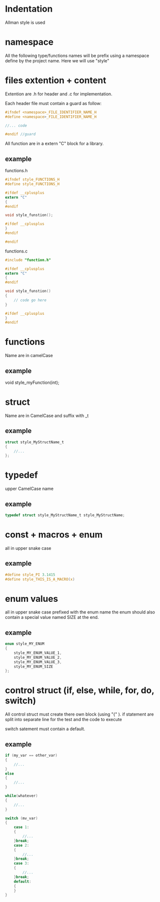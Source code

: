 Indentation
===========

Allman style is used

namespace
=========

All the following type/functions names will be prefix using a namespace define by the project name. Here we will use "style"

files extention + content
=====

Extention are .h for header and .c for implementation.

Each header file must contain a guard as follow: 

```C
#ifndef <namespace>_FILE_IDENTIFIER_NAME_H
#define <namespace>_FILE_IDENTIFIER_NAME_H

//... code

#endif //guard
```

All function are in a extern "C" block for a library.

example
--------

functions.h
```C
#ifndef style_FUNCTIONS_H
#define style_FUNCTIONS_H

#ifdef __cplusplus
extern "C"
{
#endif

void style_funstion();

#ifdef __cplusplus
}
#endif

#endif
```

functions.c
```C
#include "function.h"

#ifdef __cplusplus
extern "C"
{
#endif

void style_funstion()
{
	// code go here
}

#ifdef __cplusplus
}
#endif
```


functions
========

Name are in camelCase
	
example
--------
	
void style_myFunction(int);
	
struct
======

Name are in CamelCase and suffix with _t
	
example
--------

```C
struct style_MyStructName_t
{
	//...
};
```

	
typedef
========
upper CamelCase name
	
example
--------

```C
typedef struct style_MyStructName_t style_MyStructName;
```

const +  macros + enum
==================

all in upper snake case
	
example
-------

```C
#define style_PI 3.1415 
#define style_THIS_IS_A_MACRO(x)
```

enum values
===========

all in upper snake case prefixed with the enum name the enum should also contain a special value named SIZE at the end.
	
	
example
-------

```C
enum style_MY_ENUM
{
	style_MY_ENUM_VALUE_1,
	style_MY_ENUM_VALUE_2,
	style_MY_ENUM_VALUE_3,
	style_MY_ENUM_SIZE
};
```

control struct (if, else, while, for, do, switch)
=================================================

All control struct must create there own block (using "{" ).
if statement are split into separate line for the test and the code to execute

switch satement must contain a default.

example
-------

```C
if (my_var == other_var)
{
	//...
}
else
{
	//...
}

while(whatever)
{
	//...
}

switch (mv_var)
{
	case 1:
	{
		//...
	}break;
	case 2:
	{
		//...
	}break;
	case 3:
	{
		//...
	}break;
	default:
	{
	}
}
```

